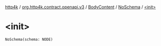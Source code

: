 [http4k](../../../index.md) / [org.http4k.contract.openapi.v3](../../index.md) / [BodyContent](../index.md) / [NoSchema](index.md) / [&lt;init&gt;](./-init-.md)

# &lt;init&gt;

`NoSchema(schema: NODE)`